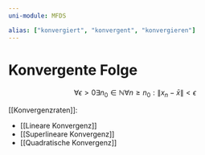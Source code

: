 ```yaml
---
uni-module: MFDS

alias: ["konvergiert", "konvergent", "konvergieren"]
---
```


# Konvergente Folge

$$
\begin{equation}
\forall \epsilon>0 \exists n_{0} \in \mathbb{N} \forall n \geqslant n_{0}:\left\|x_{n}-\bar{x}\right\|<\epsilon
\end{equation}
$$

[[Konvergenzraten]]:
- [[Lineare Konvergenz]]
- [[Superlineare Konvergenz]]
- [[Quadratische Konvergenz]]
